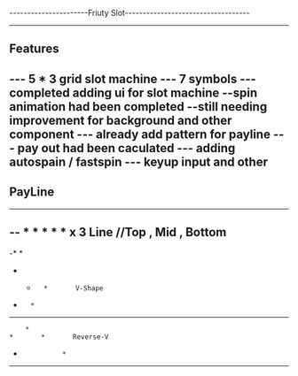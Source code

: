 ----------------------Friuty Slot-----------------------------------

---------------------------------------------------------------------
## Features


--- 5 * 3 grid slot machine
--- 7 symbols
--- completed adding ui for slot machine
    --spin animation had been completed
    --still needing improvement for background and other component
--- already add pattern for payline
--- pay out had been caculated
--- adding autospain / fastspin
--- keyup input and other
---------------------------------------------------------------------
## PayLine
---------------------------------------------------------------------
-- *   *   *   *   *  x 3 Line //Top , Mid , Bottom
---------------------------------------------------------------------
-*               *
-    *       *       V-Shape
-       *
---------------------------------------------------------------------
        *
    *       *       Reverse-V
*               *
---------------------------------------------------------------------
